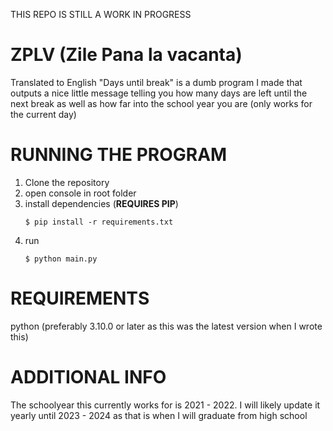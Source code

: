 THIS REPO IS STILL A WORK IN PROGRESS

# ZPLV (Zile Pana la vacanta)
Translated to English "Days until break" is a dumb program I made that outputs a nice little message telling you how many days are left until the next break as well as how far into the school year you are (only works for the current day)

# RUNNING THE PROGRAM
1. Clone the repository
2. open console in root folder
3. install dependencies (**REQUIRES PIP**)
    ```terminal
    $ pip install -r requirements.txt
    ```
4. run 
    ```terminal
    $ python main.py
    ```
# REQUIREMENTS
python (preferably 3.10.0 or later as this was the latest version when I wrote this)

# ADDITIONAL INFO
The schoolyear this currently works for is 2021 - 2022. I will likely update it yearly until 2023 - 2024 as that is when I will graduate from high school
